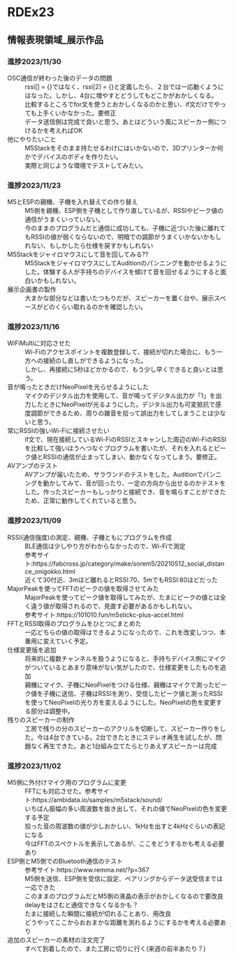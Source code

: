 # RDEx23
 ## 情報表現領域_展示作品

### 進捗2023/11/30
<dl>
   <dt>OSC通信が終わった後のデータの問題</dt>
   <dd>rssi[] = {}ではなく、rssi[2] = {}と定義したら、２台では一応動くようにはなった。しかし、4台に増やすとどうしてもどこかがおかしくなる。</dd>
   <dd>比較するところでfor文を使うとおかしくなるのかと思い、if文だけでやっても上手くいかなかった。要修正</dd>
   <dd>データ送信側は完成で良いと思う。あとはどういう風にスピーカー側につけるかを考えればOK</dd>
   
   <dt>他にやりたいこと</dt>
   <dd>M5Stackをそのまま持たせるわけにはいかないので、3Dプリンターか何かでデバイスのボディを作りたい。</dd>
   <dd>実際と同じような環境でテストしてみたい。</dd>
</dl>

### 進捗2023/11/23
<dl>
   <dt>M5とESPの親機、子機を入れ替えての作り替え</dt>
   <dd>M5側を親機、ESP側を子機として作り直しているが、RSSIやピーク値の通信がうまくいっていない。</dd>
   <dd>今のままのプログラムだと通信に成功しても、子機に近づいた後に離れてもRSSIの値が弱くならないので、明暗での調節がうまくいかないかもしれない、もしかしたら仕様を戻すかもしれない</dd>
   
   <dt>M5Stackをジャイロマウスにして音を回してみる??</dt>
   <dd>M5StackをジャイロマウスにしてAuditionのパンニングを動かせるようにした。体験する人が手持ちのデバイスを傾けて音を回せるようにすると面白いかもしれない。</dd>

   <dt>展示企画書の製作</dt>
   <dd>大まかな部分などは書いたつもりだが、スピーカーを置く台や、展示スペースがどのくらい取れるのかを確認したい。</dd>
</dl>

### 進捗2023/11/16
<dl>
   <dt>WiFiMultiに対応させた</dt>
   <dd>Wi-Fiのアクセスポイントを複数登録して、接続が切れた場合に、もう一方への接続のし直しができるようになった。</dd>
   <dd>しかし、再接続に5秒ほどかかるので、もう少し早くできると良いとは思う。</dd>

   <dt>音が鳴ったときだけNeoPixelを光らせるようにした</dt>
   <dd>マイクのデジタル出力を使用して、音が鳴ってデジタル出力が「1」を出力したときにNeoPixelが光るようにした。デジタル出力も可変抵抗で感度調節ができるため、周りの雑音を拾って誤出力をしてしまうことは少ないと思う。</dd>

   <dt>常にRSSIの強いWi-Fiに接続させたい</dt>
   <dd>if文で、現在接続しているWi-FiのRSSIとスキャンした周辺のWi-FiのRSSIを比較して強いほうへつなぐプログラムを書いたが、それを入れるとピーク値とRSSIの通信が止まってしまい、動かなくなってしまう。要修正。</dt>

   <dt>AVアンプのテスト</dt>
   <dd>AVアンプが届いたため、サラウンドのテストをした。Auditionでパンニングを動かしてみて、音が回ったり、一定の方向から出せるのかテストをした。作ったスピーカーもしっかりと接続でき、音を鳴らすことができたため、正常に動作してくれていると思う。</dd>
</dl>


### 進捗2023/11/09  
<dl>
   <dt>RSSI(通信強度)の測定、親機、子機ともにプログラムを作成</dt>
      <dd>BLE通信は少しやり方がわからなかったので、Wi-Fiで測定</dd>
      <dd>参考サイト:https://fabcross.jp/category/make/sorem5/20210512_social_distance_onigokko.html</dd>
      <dd>近くて30付近、3mほど離れるとRSSI:70、5mでもRSSI:80ほどだった</dd>
   
   <dt>MajorPeakを使ってFFTのピークの値を取得させてみた</dt>
      <dd>MajorPeakを使ってピーク値を取得してみたが、たまにピークの値とは全く違う値が取得されるので、見直す必要があるかもしれない。</dd>
      <dd>参考サイト:https://101010.fun/m5stickc-plus-accel.html</dd>

   <dt>FFTとRSSI取得のプログラムをひとつにまとめた</dt>
      <dd>一応どちらの値の取得はできるようになったので、これを改変しつつ、本番用に変えていく予定。</dd>

   <dt>仕様変更版を追加</dt>
      <dd>将来的に複数チャンネルを扱うようになると、手持ちデバイス側にマイクがついているとあまり意味がない気がしたので、仕様変更をしたものを追加</dd>
      <dd>親機にマイク、子機にNeoPixelをつける仕様、親機はマイクで測ったピーク値を子機に送信、子機はRSSIを測り、受信したピーク値と測ったRSSIを使ってNeoPixelの光り方を変えるようにした。NeoPixelの色を変更する部分は調整中。</dd>

   <dt>残りのスピーカーの制作</dt>
      <dd>工房で残りの分のスピーカーのアクリルを切断して、スピーカー作りをした。今は4台できている。2台できたときにステレオ再生を試したが、問題なく再生できた。あと1台組み立てたらとりあえずスピーカーは完成</dd>
</dl>


 ### 進捗2023/11/02
 <dl>
   <dt>M5側に外付けマイク用のプログラムに変更</dt>
      <dd>FFTにも対応させた。参考サイト:https://ambidata.io/samples/m5stack/sound/</dd>
      <dd>いちばん振幅の多い周波数を抜き出して、それの値でNeoPixelの色を変更する予定</dd>
      <dd>拾った音の周波数の値が少しおかしい、1kHzを出すと4kHzぐらいの表記になる</dd>
      <dd>今はFFTのスペクトルを表示してあるが、ここをどうするかも考える必要あり</dd>

   <dt>ESP側とM5側でのBluetooth通信のテスト</dt>
      <dd>参考サイト:https://www.remma.net/?p=367</dd>
      <dd>M5側を送信、ESP側を受信に設定、ペアリングからデータ送受信までは一応できた</dd>
      <dd>このままのプログラムだとM5側の液晶の表示がおかしくなるので要改良</dd>
      <dd>delayをはさむと通信できなくなるかも？</dd>
      <dd>たまに接続した瞬間に接続が切れることあり、用改良</dd>
      <dd>どうやってここからおおまかな距離を測れるようにするかを考える必要あり</dd>

   <dt>追加のスピーカーの素材の注文完了</dt>
      <dd>すべて到着したので、また工房に切りに行く(来週の前半あたり？)</dd>
</dl>


